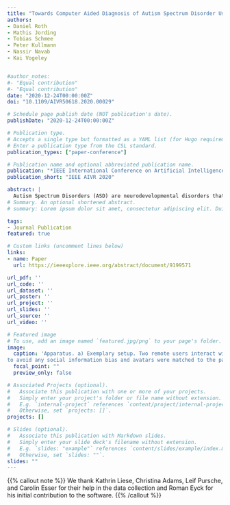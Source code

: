 ```yaml
---
title: "Towards Computer Aided Diagnosis of Autism Spectrum Disorder Using Virtual Environments"
authors:
- Daniel Roth
- Mathis Jording
- Tobias Schmee
- Peter Kullmann
- Nassir Navab
- Kai Vogeley


#author_notes:
#- "Equal contribution"
#- "Equal contribution"
date: "2020-12-24T00:00:00Z"
doi: "10.1109/AIVR50618.2020.00029"

# Schedule page publish date (NOT publication's date).
publishDate: "2020-12-24T00:00:00Z"

# Publication type.
# Accepts a single type but formatted as a YAML list (for Hugo requirements).
# Enter a publication type from the CSL standard.
publication_types: ["paper-conference"]

# Publication name and optional abbreviated publication name.
publication: "*IEEE International Conference on Artificial Intelligence and Virtual Reality (AIVR)*"
publication_short: "IEEE AIVR 2020"

abstract: |
  Autism Spectrum Disorders (ASD) are neurodevelopmental disorders that are associated with characteristic difficulties to express and interpret nonverbal behavior, such as social gaze behavior. The state of the art in diagnosis is the clinical interview that is time intensive for the clinicians and does not take into account any objective measures of behavior. We herewith propose an empirical approach that can potentially support diagnosis based on the assessment of nonverbal behavior in avatar-mediated interactions in virtual environments. In a first study, ASD individuals and a typically developed control group were interacting in dyads. Head motion, and eye gaze of both interlocutors were recorded, replicated to the avatars and displayed to the partner through a distributed virtual environment. The nonverbal behavior of both interaction partners was recorded, and resulting preprocessed data was classified with up to 92.9parcent classification accuracy, with the amount of eye area focus and the average horizontal gaze change being the most relevant features. We expect that such systems could improve the diagnostic assessment on the basis of objective measures of nonverbal behavior.
# Summary. An optional shortened abstract.
# summary: Lorem ipsum dolor sit amet, consectetur adipiscing elit. Duis posuere tellus ac convallis placerat. Proin tincidunt magna sed ex sollicitudin condimentum.

tags:
- Journal Publication
featured: true

# Custom links (uncomment lines below)
links:
- name: Paper
  url: https://ieeexplore.ieee.org/abstract/document/9199571

url_pdf: ''
url_code: ''
url_dataset: ''
url_poster: ''
url_project: ''
url_slides: ''
url_source: ''
url_video: ''

# Featured image
# To use, add an image named `featured.jpg/png` to your page's folder. 
image:
  caption: 'Apparatus. a) Exemplary setup. Two remote users interact with each other via avatars. b) The avatars. Humanoid but abstracted avatars were chosen
to avoid any social information bias and avatars were matched to the participants gender.'
  focal_point: ""
  preview_only: false

# Associated Projects (optional).
#   Associate this publication with one or more of your projects.
#   Simply enter your project's folder or file name without extension.
#   E.g. `internal-project` references `content/project/internal-project/index.md`.
#   Otherwise, set `projects: []`.
projects: []

# Slides (optional).
#   Associate this publication with Markdown slides.
#   Simply enter your slide deck's filename without extension.
#   E.g. `slides: "example"` references `content/slides/example/index.md`.
#   Otherwise, set `slides: ""`.
slides: ""
---
```


{{% callout note %}}
We thank Kathrin Liese, Christina Adams, Leif Pursche, and Carolin Esser for their help in the data collection and Roman Eyck for his initial contribution to the software.
{{% /callout %}}



